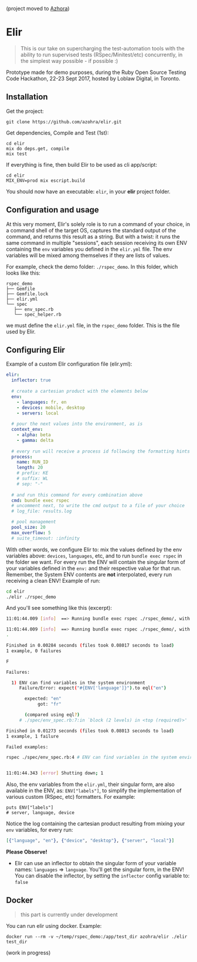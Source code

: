(project moved to [Azhora](https://gitlab.com/azohra/elir))

# Elir

> This is our take on supercharging the test-automation tools with the ability to run supervised tests (RSpec/Minitest/etc) concurrently, in the simplest way possible - if possible :)

Prototype made for demo purposes, during the Ruby Open Source Testing Code Hackathon, 22-23 Sept 2017, hosted by Loblaw Digital, in Toronto.

## Installation

Get the project:

    git clone https://github.com/azohra/elir.git

Get dependencies, Compile and Test (1st):

    cd elir
    mix do deps.get, compile
    mix test

If everything is fine, then build Elir to be used as cli app/script:

    cd elir
    MIX_ENV=prod mix escript.build

You should now have an executable: `elir`, in your **elir** project folder.

## Configuration and usage

At this very moment, Elir's solely role is to run a command of your choice, in a command shell of the target OS, captures the standard output of the command, and returns this result as a string. But with a twist: it runs the same command in multiple "sessions", each session receiving its own ENV containing the `env` variables you defined in the `elir.yml` file. The env variables will be mixed among themselves if they are lists of values. 

For example, check the demo folder: `./rspec_demo`. In this folder, which looks like this:

```
rspec_demo
├── Gemfile
├── Gemfile.lock
├── elir.yml
└── spec
   ├── env_spec.rb
   └── spec_helper.rb
```

we must define the `elir.yml` file, in the `rspec_demo` folder. This is the file used by Elir. 

## Configuring Elir

Example of a custom Elir configuration file (elir.yml):

```yml
elir:
  inflector: true
  
  # create a cartesian product with the elements below
  env:
    - languages: fr, en
    - devices: mobile, desktop
    - servers: local
  
  # pour the next values into the environment, as is
  context_env:
    - alpha: beta
    - gamma: delta
  
  # every run will receive a process id following the formatting hints below
  process:
    name: RUN_ID
    length: 20
    # prefix: KE
    # suffix: WL
    # sep: "-"
  
  # and run this command for every combination above
  cmd: bundle exec rspec
  # uncomment next, to write the cmd output to a file of your choice
  # log_file: results.log

  # pool management
  pool_size: 20
  max_overflow: 5
  # suite_timeout: :infinity
```

With other words, we configure Elir to: mix the values defined by the env variables above: `devices`, `languages`, etc, and to run `bundle exec rspec` in the folder we want. For every run the ENV will contain the singular form of your variables defined in the `env:` and their respective value for that run. Remember, the System ENV contents are **not** interpolated, every run receiving a clean ENV! Example of run:

```sh
cd elir
./elir ./rspec_demo
```

And you'll see something like this (excerpt):

```sh
11:01:44.009 [info]  ==> Running bundle exec rspec ./rspec_demo/, with: [{"language", "en"}, {"device", "desktop"}, {"server", "local"}], args: []

11:01:44.009 [info]  ==> Running bundle exec rspec ./rspec_demo/, with: [{"language", "fr"}, {"device", "desktop"}, {"server", "local"}], args: []
.

Finished in 0.00284 seconds (files took 0.08017 seconds to load)
1 example, 0 failures

F

Failures:

  1) ENV can find variables in the system environment
     Failure/Error: expect("#{ENV['language']}").to eql("en")

       expected: "en"
            got: "fr"

       (compared using eql?)
     # ./spec/env_spec.rb:7:in `block (2 levels) in <top (required)>'

Finished in 0.01273 seconds (files took 0.08013 seconds to load)
1 example, 1 failure

Failed examples:

rspec ./spec/env_spec.rb:4 # ENV can find variables in the system environment


11:01:44.343 [error] Shutting down; 1

```

Also, the env variables from the `elir.yml`, their singular form, are also available in the ENV, as: `ENV["labels"]`, to simplify the implementation of various custom (RSpec, etc) formatters. For example:

    puts ENV["labels"]
    # server, language, device


Notice the log containing the cartesian product resulting from mixing your `env` variables, for every run:

```elixir
[{"language", "en"}, {"device", "desktop"}, {"server", "local"}]
```

**Please Observe!**

- Elir can use an inflector to obtain the singular form of your variable names: `languages` => `language`. You'll get the singular form, in the ENV! You can disable the inflector, by setting the `inflector` config variable to: `false`

## Docker

> this part is currently under development

You can run elir using docker. Example:

    docker run --rm -v ~/temp/rspec_demo:/app/test_dir azohra/elir ./elir test_dir

(work in progress)
